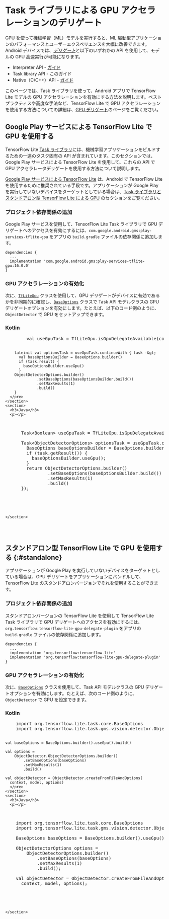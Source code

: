 # Task ライブラリによる GPU アクセラレーションのデリゲート

GPU を使って機械学習（ML）モデルを実行すると、ML 駆動型アプリケーションのパフォーマンスとユーザーエクスペリエンスを大幅に改善できます。Android デバイスでは、[*デリゲート*](../../performance/delegates)と以下のいずれかの API を使用して、モデルの GPU 高速実行が可能になります。

- Interpreter API - [ガイド](./gpu)
- Task library API - このガイド
- Native（C/C++）API - [ガイド](./gpu_native)

このページでは、Task ライブラリを使って、Android アプリで TensorFlow Lite モデルの GPU アクセラレーションを有効にする方法を説明します。ベストプラクティスや高度な手法など、TensorFlow Lite で GPU アクセラレーションを使用する方法についての詳細は、[GPU デリゲート](../../performance/gpu)のページをご覧ください。

## Google Play サービスによる TensorFlow Lite で GPU を使用する

TensorFlow Lite [Task ライブラリ](../../inference_with_metadata/task_library/overview)には、機械学習アプリケーションをビルドするための一連のタスク固有の API が含まれています。このセクションでは、Google Play サービスによる TensorFlow Lite を使用して、これらの API で GPU アクセラレータデリゲートを使用する方法について説明します。

[Google Play サービスによる TensorFlow Lite](../play_services) は、Android で TensorFlow Lite を使用するために推奨されている手段です。アプリケーションが Google Play を実行していないデバイスをターゲットとしている場合は、[Task ライブラリとスタンドアロン型 TensorFlow Lite による GPU](#standalone) のセクションをご覧ください。

### プロジェクト依存関係の追加

Google Play サービスを使用して、TensorFlow Lite Task ライブラリで GPU デリゲートへのアクセスを有効にするには、`com.google.android.gms:play-services-tflite-gpu` をアプリの `build.gradle` ファイルの依存関係に追加します。

```
dependencies {
  ...
  implementation 'com.google.android.gms:play-services-tflite-gpu:16.0.0'
}
```

### GPU アクセラレーションの有効化

次に、[`TfLiteGpu`](https://developers.google.com/android/reference/com/google/android/gms/tflite/gpu/support/TfLiteGpu) クラスを使用して、GPU デリゲートがデバイスに有効であるかを非同期的に確認し、[`BaseOptions`](https://www.tensorflow.org/lite/api_docs/java/org/tensorflow/lite/task/core/BaseOptions.Builder) クラスで Task API モデルクラスの GPU デリゲートオプションを有効にします。たとえば、以下のコード例のように、`ObjectDetector` で GPU をセットアップできます。

<div>
  <devsite-selector>
    <section>
      <h3>Kotlin</h3>
      <p></p>
<pre class="prettyprint lang-kotlin">        val useGpuTask = TfLiteGpu.isGpuDelegateAvailable(context)

        lateinit val optionsTask = useGpuTask.continueWith { task -&gt;
          val baseOptionsBuilder = BaseOptions.builder()
          if (task.result) {
            baseOptionsBuilder.useGpu()
          }
        ObjectDetectorOptions.builder()
                  .setBaseOptions(baseOptionsBuilder.build())
                  .setMaxResults(1)
                  .build()
        }
      </pre>
    </section>
    <section>
      <h3>Java</h3>
      <p></p>
<pre class="prettyprint lang-java">      Task&lt;Boolean&gt; useGpuTask = TfLiteGpu.isGpuDelegateAvailable(context);

      Task&lt;ObjectDetectorOptions&gt; optionsTask = useGpuTask.continueWith({ task -&gt;
        BaseOptions baseOptionsBuilder = BaseOptions.builder();
        if (task.getResult()) {
          baseOptionsBuilder.useGpu();
        }
        return ObjectDetectorOptions.builder()
                .setBaseOptions(baseOptionsBuilder.build())
                .setMaxResults(1)
                .build()
      });
      </pre>
    </section>
  </devsite-selector>
</div>

## スタンドアロン型 TensorFlow Lite で GPU を使用する {:#standalone}

アプリケーションが Google Play を実行していないデバイスをターゲットとしている場合は、GPU デリゲートをアプリケーションにバンドルして、TensorFlow Lite のスタンドアロンバージョンでそれを使用することができます。

### プロジェクト依存関係の追加

スタンドアロンバージョンの TensorFlow Lite を使用して TensorFlow Lite Task ライブラリで GPU デリゲートへのアクセスを有効にするには、`org.tensorflow:tensorflow-lite-gpu-delegate-plugin` をアプリの `build.gradle` ファイルの依存関係に追加します。

```
dependencies {
  ...
  implementation 'org.tensorflow:tensorflow-lite'
  implementation 'org.tensorflow:tensorflow-lite-gpu-delegate-plugin'
}
```

### GPU アクセラレーションの有効化

次に、[`BaseOptions`](https://www.tensorflow.org/lite/api_docs/java/org/tensorflow/lite/task/core/BaseOptions.Builder) クラスを使用して、Task API モデルクラスの GPU デリゲートオプションを有効にします。たとえば、次のコード例のように、`ObjectDetector` で GPU を設定できます。

<div>
  <devsite-selector>
    <section>
      <h3>Kotlin</h3>
      <p></p>
<pre class="prettyprint lang-kotlin">    import org.tensorflow.lite.task.core.BaseOptions
    import org.tensorflow.lite.task.gms.vision.detector.ObjectDetector

    val baseOptions = BaseOptions.builder().useGpu().build()

    val options =
        ObjectDetector.ObjectDetectorOptions.builder()
            .setBaseOptions(baseOptions)
            .setMaxResults(1)
            .build()

    val objectDetector = ObjectDetector.createFromFileAndOptions(
      context, model, options)
      </pre>
    </section>
    <section>
      <h3>Java</h3>
      <p></p>
<pre class="prettyprint lang-java">    import org.tensorflow.lite.task.core.BaseOptions
    import org.tensorflow.lite.task.gms.vision.detector.ObjectDetector

    BaseOptions baseOptions = BaseOptions.builder().useGpu().build();

    ObjectDetectorOptions options =
        ObjectDetectorOptions.builder()
            .setBaseOptions(baseOptions)
            .setMaxResults(1)
            .build();

    val objectDetector = ObjectDetector.createFromFileAndOptions(
      context, model, options);
      </pre>
    </section>
  </devsite-selector>
</div>
